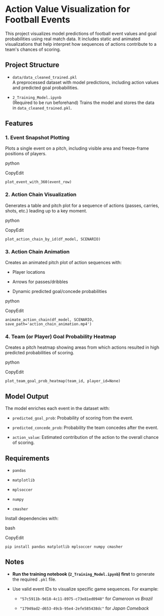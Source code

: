 Action Value Visualization for Football Events
================================================

This project visualizes model predictions of football event values and goal probabilities using real match data. It includes static and animated visualizations that help interpret how sequences of actions contribute to a team's chances of scoring.

Project Structure
--------------------

-   `data/data_cleaned_trained.pkl`\
    A preprocessed dataset with model predictions, including action values and predicted goal probabilities.

-   `2_Training_Model.ipynb`\
    (Required to be run beforehand) Trains the model and stores the data in `data_cleaned_trained.pkl`.

Features
-----------

### 1\. **Event Snapshot Plotting**

Plots a single event on a pitch, including visible area and freeze-frame positions of players.

python

CopyEdit

`plot_event_with_360(event_row)`

### 2\. **Action Chain Visualization**

Generates a table and pitch plot for a sequence of actions (passes, carries, shots, etc.) leading up to a key moment.

python

CopyEdit

`plot_action_chain_by_id(df_model, SCENARIO)`

### 3\. **Action Chain Animation**

Creates an animated pitch plot of action sequences with:

-   Player locations

-   Arrows for passes/dribbles

-   Dynamic predicted goal/concede probabilities

python

CopyEdit

`animate_action_chain(df_model, SCENARIO, save_path='action_chain_animation.mp4')`

### 4\. **Team (or Player) Goal Probability Heatmap**

Creates a pitch heatmap showing areas from which actions resulted in high predicted probabilities of scoring.

python

CopyEdit

`plot_team_goal_prob_heatmap(team_id, player_id=None)`

Model Output
---------------

The model enriches each event in the dataset with:

-   `predicted_goal_prob`: Probability of scoring from the event.

-   `predicted_concede_prob`: Probability the team concedes after the event.

-   `action_value`: Estimated contribution of the action to the overall chance of scoring.

Requirements
---------------

-   `pandas`

-   `matplotlib`

-   `mplsoccer`

-   `numpy`

-   `cmasher`

Install dependencies with:

bash

CopyEdit

`pip install pandas matplotlib mplsoccer numpy cmasher`

Notes
--------

-   **Run the training notebook (`2_Training_Model.ipynb`) first** to generate the required `.pkl` file.

-   Use valid event IDs to visualize specific game sequences. For example:

    -   `"57c5911b-9d18-4c11-8975-c73e81ed0940"` for *Cameroon vs Brazil*

    -   `"17949ad2-d653-49cb-95e4-2efe585438dc"` for *Japan Comeback*
